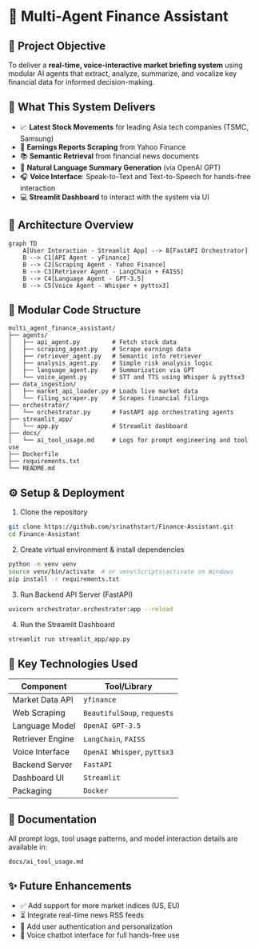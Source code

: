 # 🧠 Multi-Agent Finance Assistant

## 🚀 Project Objective
To deliver a **real-time, voice-interactive market briefing system** using modular AI agents that extract, analyze, summarize, and vocalize key financial data for informed decision-making.

## 📙 What This System Delivers
* 📈 **Latest Stock Movements** for leading Asia tech companies (TSMC, Samsung)
* 📒 **Earnings Reports Scraping** from Yahoo Finance
* 📚 **Semantic Retrieval** from financial news documents
* 📝 **Natural Language Summary Generation** (via OpenAI GPT)
* 🎧 **Voice Interface**: Speak-to-Text and Text-to-Speech for hands-free interaction
* 💻 **Streamlit Dashboard** to interact with the system via UI

## 🧠 Architecture Overview

```mermaid
graph TD
    A[User Interaction - Streamlit App] --> B[FastAPI Orchestrator]
    B --> C1[API Agent - yFinance]
    B --> C2[Scraping Agent - Yahoo Finance]
    B --> C3[Retriever Agent - LangChain + FAISS]
    B --> C4[Language Agent - GPT-3.5]
    B --> C5[Voice Agent - Whisper + pyttsx3]
```

## 🧱 Modular Code Structure

```
multi_agent_finance_assistant/
├── agents/
│   ├── api_agent.py         # Fetch stock data
│   ├── scraping_agent.py    # Scrape earnings data
│   ├── retriever_agent.py   # Semantic info retriever
│   ├── analysis_agent.py    # Simple risk analysis logic
│   ├── language_agent.py    # Summarization via GPT
│   └── voice_agent.py       # STT and TTS using Whisper & pyttsx3
├── data_ingestion/
│   ├── market_api_loader.py # Loads live market data
│   └── filing_scraper.py    # Scrapes financial filings
├── orchestrator/
│   └── orchestrator.py      # FastAPI app orchestrating agents
├── streamlit_app/
│   └── app.py               # Streamlit dashboard
├── docs/
│   └── ai_tool_usage.md     # Logs for prompt engineering and tool use
├── Dockerfile
├── requirements.txt
└── README.md
```

## ⚙️ Setup & Deployment

1. Clone the repository
```bash
git clone https://github.com/srinathstart/Finance-Assistant.git
cd Finance-Assistant
```

2. Create virtual environment & install dependencies
```bash
python -m venv venv
source venv/bin/activate  # or venv\Scripts\activate on Windows
pip install -r requirements.txt
```

3. Run Backend API Server (FastAPI)
```bash
uvicorn orchestrator.orchestrator:app --reload
```

4. Run the Streamlit Dashboard
```bash
streamlit run streamlit_app/app.py
```

## 🧰 Key Technologies Used

| Component | Tool/Library |
|-----------|--------------|
| Market Data API | `yfinance` |
| Web Scraping | `BeautifulSoup`, `requests` |
| Language Model | `OpenAI GPT-3.5` |
| Retriever Engine | `LangChain`, `FAISS` |
| Voice Interface | `OpenAI Whisper`, `pyttsx3` |
| Backend Server | `FastAPI` |
| Dashboard UI | `Streamlit` |
| Packaging | `Docker` |

## 📄 Documentation
All prompt logs, tool usage patterns, and model interaction details are available in:
```
docs/ai_tool_usage.md
```

## ✨ Future Enhancements
* ✅ Add support for more market indices (US, EU)
* ⏳ Integrate real-time news RSS feeds
* 🔐 Add user authentication and personalization
* 🎤 Voice chatbot interface for full hands-free use


